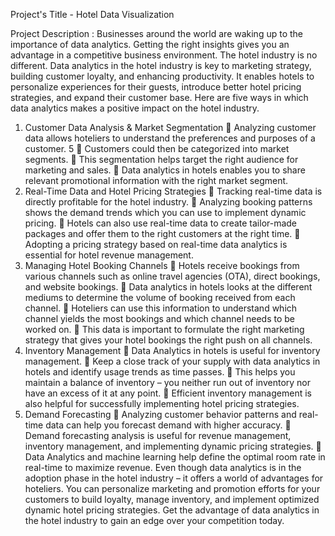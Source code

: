 Project's Title - Hotel Data Visualization

Project Description :
Businesses around the world are waking up to the importance of data analytics. 
Getting the right insights gives you an advantage in a competitive business 
environment. The hotel industry is no different.
Data analytics in the hotel industry is key to marketing strategy, building customer 
loyalty, and enhancing productivity. It enables hotels to personalize experiences 
for their guests, introduce better hotel pricing strategies, and expand their 
customer base. Here are five ways in which data analytics makes a positive 
impact on the hotel industry.
1) Customer Data Analysis & Market Segmentation
 Analyzing customer data allows hoteliers to understand the preferences and purposes 
of a customer.
5
 Customers could then be categorized into market segments.
 This segmentation helps target the right audience for marketing and sales.
 Data analytics in hotels enables you to share relevant promotional information with the 
right market segment.
2) Real-Time Data and Hotel Pricing Strategies
 Tracking real-time data is directly profitable for the hotel industry.
 Analyzing booking patterns shows the demand trends which you can use to implement 
dynamic pricing.
 Hotels can also use real-time data to create tailor-made packages and offer them to the right 
customers at the right time.
 Adopting a pricing strategy based on real-time data analytics is essential for hotel revenue 
management.
3) Managing Hotel Booking Channels
 Hotels receive bookings from various channels such as online travel agencies (OTA), direct 
bookings, and website bookings.
 Data analytics in hotels looks at the different mediums to determine the volume of booking 
received from each channel.
 Hoteliers can use this information to understand which channel yields the most bookings and 
which channel needs to be worked on.
 This data is important to formulate the right marketing strategy that gives your hotel bookings 
the right push on all channels.
4) Inventory Management
 Data Analytics in hotels is useful for inventory management.
 Keep a close track of your supply with data analytics in hotels and identify usage trends as 
time passes.
 This helps you maintain a balance of inventory – you neither run out of inventory nor have an 
excess of it at any point.
 Efficient inventory management is also helpful for successfully implementing hotel pricing 
strategies.
5) Demand Forecasting
 Analyzing customer behavior patterns and real-time data can help you forecast 
demand with higher accuracy.
 Demand forecasting analysis is useful for revenue management, inventory 
management, and implementing dynamic pricing strategies.
 Data Analytics and machine learning help define the optimal room rate in real-time to 
maximize revenue.
Even though data analytics is in the adoption phase in the hotel industry – it 
offers a world of advantages for hoteliers. You can personalize marketing and 
promotion efforts for your customers to build loyalty, manage inventory, and 
implement optimized dynamic hotel pricing strategies. Get the advantage of data 
analytics in the hotel industry to gain an edge over your competition today.
